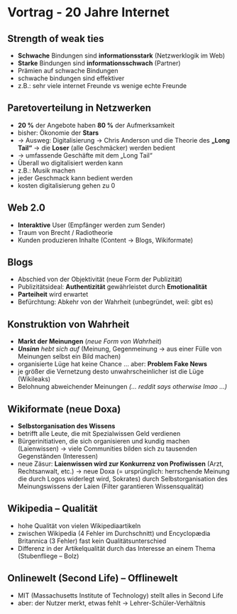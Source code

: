 # Vortrag - 20 Jahre Internet

## Strength of weak ties
- **Schwache** Bindungen sind **informationsstark** (Netzwerklogik im Web)
- **Starke** Bindungen sind **informationsschwach** (Partner)
- Prämien auf schwache Bindungen
- schwache bindungen sind effektiver
- z.B.: sehr viele internet Freunde vs wenige echte Freunde

## Paretoverteilung in Netzwerken
- **20 %** der Angebote haben **80 %** der Aufmerksamkeit
- bisher: Ökonomie der **Stars** 
- → Ausweg: Digitalisierung → Chris Anderson und die Theorie des **„Long Tail“** → die **Loser** (alle Geschmäcker) werden bedient 
- → umfassende Geschäfte mit dem „Long Tail“
- Überall wo digitalisiert werden kann
- z.B.: Musik machen 
- jeder Geschmack kann bedient werden
- kosten digitalisierung gehen zu 0 

## Web 2.0
- **Interaktive** User (Empfänger werden zum Sender)
- Traum von Brecht / Radiotheorie 
- Kunden produzieren Inhalte (Content → Blogs, Wikiformate)

## Blogs
- Abschied von der Objektivität (neue Form der Publizität)
- Publizitätsideal: **Authentizität** gewährleistet durch **Emotionalität**
- **Parteiheit** wird erwartet
- Befürchtung: Abkehr von der Wahrheit (unbegründet, weil: gibt es)

## Konstruktion von Wahrheit
- **Markt der Meinungen** (*neue Form von Wahrheit*)
- ***Unsinn** hebt sich auf* (Meinung, Gegenmeinung → aus einer Fülle von Meinungen selbst ein Bild machen)
- organisierte Lüge hat keine Chance … aber: **Problem Fake News**
- je größer die Vernetzung desto unwahrscheinlicher ist die Lüge (Wikileaks)
- Belohnung abweichender Meinungen *(... reddit says otherwise lmao ...)*

## Wikiformate (neue Doxa)
- **Selbstorganisation des Wissens**
- betrifft alle Leute, die mit Spezialwissen Geld verdienen
- Bürgerinitiativen, die sich organisieren und kundig machen (Laienwissen) → viele Communities bilden sich zu tausenden Gegenständen (Interessen)
- neue Zäsur: **Laienwissen wird zur Konkurrenz von Profiwissen** (Arzt, Rechtsanwalt, etc.) → neue Doxa (= ursprünglich: herrschende Meinung die durch Logos widerlegt wird, Sokrates) durch Selbstorganisation des Meinungswissens der Laien (Filter garantieren Wissensqualität)

## Wikipedia – Qualität
- hohe Qualität von vielen Wikipediaartikeln
- zwischen Wikipedia (4 Fehler im Durchschnitt) und Encyclopædia Britannica (3 Fehler) fast kein Qualitätsunterschied
- Differenz in der Artikelqualität durch das Interesse an einem Thema (Stubenfliege – Bolz)

## Onlinewelt (Second Life) – Offlinewelt
- MIT (Massachusetts Institute of Technology) stellt alles in Second Life
- aber: der Nutzer merkt, etwas fehlt -> Lehrer-Schüler-Verhältnis
